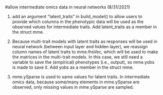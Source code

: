 #allow intermediate omics data in neural networks (8/31/2021)

1. add an argument "latent_traits" in build_model() to allow users to provide
   which columns in the phenotypic data will be used as the observed values for
   intermediate traits. Add latent_traits as a member in the struct mme.

2. Because multi-trait models with latent traits as responses will be used in neural
   network (between input layer and hidden layer), we reassign column names of latent
   traits to mme.lhsVec, which will be used to make the matrices in the multi-trait models.
   In this case, we still need a variable to save the (empirical) phenotypes (i.e., output),
   so mme.yobs is made to save it. Add yobs as a member in the struct mme.

3. mme.ySparse is used to same values for latent traits. In intermediate omics data, 
   because some/many elements in mme.ySparse are observed, only missing values in mme.ySparse
   are sampled.
